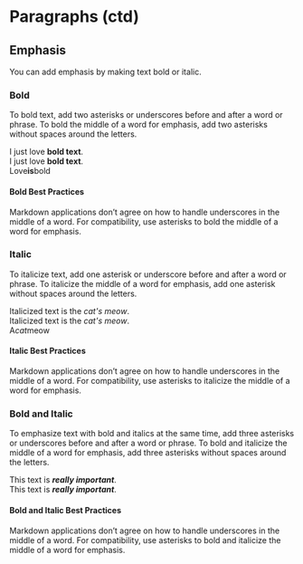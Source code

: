 # Paragraphs (ctd)

## Emphasis
You can add emphasis by making text bold or italic.

### Bold
To bold text, add two asterisks or underscores before and after a word or phrase. To bold the middle of a word for emphasis, add two asterisks without spaces around the letters.

I just love **bold text**.  
I just love __bold text__.  
Love**is**bold		

#### Bold Best Practices
Markdown applications don’t agree on how to handle underscores in the middle of a word. For compatibility, use asterisks to bold the middle of a word for emphasis.

### Italic
To italicize text, add one asterisk or underscore before and after a word or phrase. To italicize the middle of a word for emphasis, add one asterisk without spaces around the letters.

Italicized text is the *cat's meow*.  
Italicized text is the _cat's meow_.  
A*cat*meow	

#### Italic Best Practices
Markdown applications don’t agree on how to handle underscores in the middle of a word. For compatibility, use asterisks to italicize the middle of a word for emphasis.

### Bold and Italic
To emphasize text with bold and italics at the same time, add three asterisks or underscores before and after a word or phrase. To bold and italicize the middle of a word for emphasis, add three asterisks without spaces around the letters.

This text is ***really important***.   
This text is ___really important___.  

#### Bold and Italic Best Practices
Markdown applications don’t agree on how to handle underscores in the middle of a word. For compatibility, use asterisks to bold and italicize the middle of a word for emphasis.	